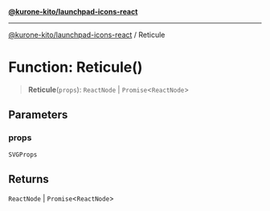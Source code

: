 [**@kurone-kito/launchpad-icons-react**](../README.md)

***

[@kurone-kito/launchpad-icons-react](../globals.md) / Reticule

# Function: Reticule()

> **Reticule**(`props`): `ReactNode` \| `Promise`\<`ReactNode`\>

## Parameters

### props

`SVGProps`

## Returns

`ReactNode` \| `Promise`\<`ReactNode`\>
